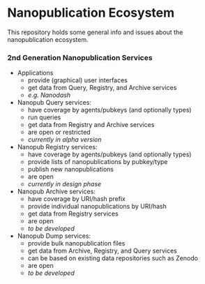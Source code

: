 # Nanopublication Ecosystem

This repository holds some general info and issues about the nanopublication ecosystem.

### 2nd Generation Nanopublication Services

- Applications
  - provide (graphical) user interfaces
  - get data from Query, Registry, and Archive services
  - _e.g. Nanodash_
- Nanopub Query services:
  - have coverage by agents/pubkeys (and optionally types)
  - run queries
  - get data from Registry and Archive services
  - are open or restricted
  - _currently in alpha version_
- Nanopub Registry services:
  - have coverage by agents/pubkeys (and optionally types)
  - provide lists of nanopublications by pubkey/type
  - publish new nanopublications
  - are open
  - _currently in design phase_
- Nanopub Archive services:
  - have coverage by URI/hash prefix
  - provide individual nanopublications by URI/hash
  - get data from Registry services
  - are open
  - _to be developed_
- Nanopub Dump services:
  - provide bulk nanopublication files
  - get data from Archive, Registry, and Query services
  - can be based on existing data repositories such as Zenodo
  - are open
  - _to be developed_

